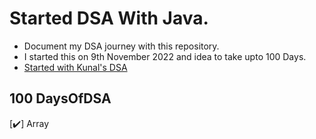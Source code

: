 # Started DSA With Java.
- Document my DSA journey with this repository.
- I started this on 9th November 2022 and idea to take upto 100 Days.
- [Started with Kunal's DSA](https://youtube.com/playlist?list=PL9gnSGHSqcnr_DxHsP7AW9ftq0AtAyYqJ)

## 100 DaysOfDSA

[✔️] Array













